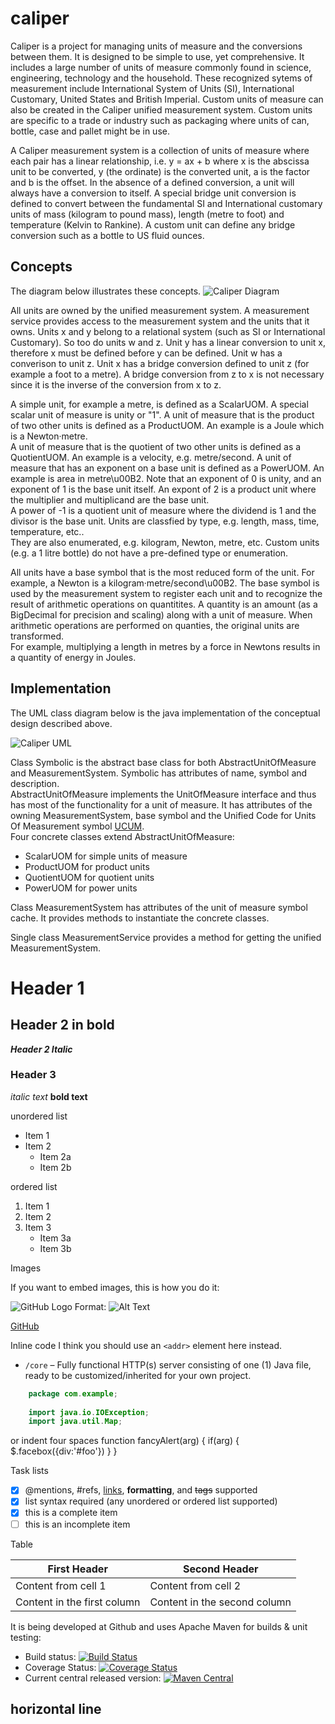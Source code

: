 # caliper
Caliper is a project for managing units of measure and the conversions between them.  It is designed to be simple to use, yet comprehensive.  It includes a large number of units of measure commonly found in science, engineering, technology and the household.  These recognized sytems of measurement include International System of Units (SI), International Customary, United States and British Imperial.  Custom units of measure can also be created in the Caliper unified measurement system.  Custom units are specific to a trade or industry such as packaging where units of can, bottle, case and pallet might be in use.  

A Caliper measurement system is a collection of units of measure where each pair has a linear relationship, i.e. y = ax + b where x is the abscissa unit to be converted, y (the ordinate) is the converted unit, a is the factor and b is the offset.  In the absence of a defined conversion, a unit will always have  a conversion to itself.  A special bridge unit conversion is defined to convert between the fundamental SI and International customary units of mass (kilogram to pound mass), length (metre to foot) and temperature (Kelvin to Rankine).  A custom unit can define any bridge conversion such as a bottle to US fluid ounces.
 
## Concepts

The diagram below illustrates these concepts.
![Caliper Diagram](https://github.com/point85/caliper/blob/master/doc/CaliperDiagram.png)
 
All units are owned by the unified measurement system. A measurement service provides access to the measurement system and the units that it owns.  Units x and y belong to a relational system (such as SI or International Customary).  So too do units w and z.  Unit y has a linear conversion to unit x, therefore x must be defined before y can be defined.  Unit w has a converison to
unit z.  Unit x has a bridge conversion defined to unit z (for example a foot to a metre).  A bridge conversion from z to x is not necessary since it is the inverse of the conversion from x to z.
 
A simple unit, for example a metre, is defined as a ScalarUOM.  A special scalar unit of measure is unity or "1".  A unit of measure that is the product of two other units is defined as a ProductUOM.  An example is a Joule which is a Newton·metre.  
A unit of measure that is the quotient of two other units is defined as a QuotientUOM. An example is a velocity, e.g. metre/second.  A unit of measure that has an exponent on a base unit is defined as a PowerUOM. 
An example is area in metre\u00B2. Note that an exponent of 0 is unity, and an exponent of 1 is the base  unit itself. An expont of 2 is a product unit where the multiplier and multiplicand are the base unit.  
A power of -1 is a quotient unit of measure where the dividend is 1 and the divisor is the base unit.  Units are classfied by type, e.g. length, mass, time, temperature, etc..  
They are also enumerated, e.g. kilogram, Newton, metre, etc.  Custom units (e.g. a 1 litre bottle) do not have a pre-defined type or enumeration.
 
All units have a base symbol that is the most reduced form of the unit.  For example, a Newton is a kilogram·metre/second\u00B2.  The base symbol is used by the measurement system to register each unit and to recognize the result 
of arithmetic operations on quantitites.  A quantity is an amount (as a BigDecimal for precision and scaling) along with a unit of measure.  When arithmetic operations are performed on quanties, the original units are transformed.  
For example, multiplying a length in metres by a force in Newtons results in a quantity of energy in Joules.
 
## Implementation

The UML class diagram below is the java implementation of the conceptual design described above.  

![Caliper UML](https://github.com/point85/caliper/blob/master/doc/CaliperUML.jpg)
 
Class Symbolic is the abstract base class for both AbstractUnitOfMeasure and MeasurementSystem.  Symbolic has attributes of name, symbol and description.  
AbstractUnitOfMeasure implements the UnitOfMeasure interface and thus has most of the functionality for a unit of measure.
It has attributes of the owning MeasurementSystem, base symbol and the Unified Code for Units Of Measurement symbol [UCUM](http://unitsofmeasure.org/ucum.html).  
Four concrete classes extend AbstractUnitOfMeasure:
* ScalarUOM for simple units of measure
* ProductUOM for product units
* QuotientUOM for quotient units
* PowerUOM for power units

Class MeasurementSystem has attributes of the unit of measure symbol cache. It provides methods to instantiate the concrete classes.

Single class MeasurementService provides a method for getting the unified MeasurementSystem.

# Header 1
## Header 2 in bold
**_Header 2 Italic_**
### Header 3

*italic text* 
**bold text**

unordered list
* Item 1
* Item 2
  * Item 2a
  * Item 2b

ordered list
1. Item 1
2. Item 2
3. Item 3
   * Item 3a
   * Item 3b

Images 

If you want to embed images, this is how you do it:


![GitHub Logo](/images/logo.png)
Format: ![Alt Text](url)
   
[GitHub](http://github.com)

Inline code
I think you should use an `<addr>` element here instead.
 * `/core` – Fully functional HTTP(s) server consisting of one (1) Java file, ready to be customized/inherited for your own project.


```java
    package com.example;
    
    import java.io.IOException;
    import java.util.Map;
```

or indent four spaces
    function fancyAlert(arg) {
      if(arg) {
        $.facebox({div:'#foo'})
      }
    }

Task lists
- [x] @mentions, #refs, [links](), **formatting**, and <del>tags</del> supported
- [x] list syntax required (any unordered or ordered list supported)
- [x] this is a complete item
- [ ] this is an incomplete item

Table

First Header | Second Header
------------ | -------------
Content from cell 1 | Content from cell 2
Content in the first column | Content in the second column

It is being developed at Github and uses Apache Maven for builds & unit testing:

 * Build status: [![Build Status](https://api.travis-ci.org/NanoHttpd/nanohttpd.png)](https://travis-ci.org/NanoHttpd/nanohttpd)
 * Coverage Status: [![Coverage Status](https://coveralls.io/repos/NanoHttpd/nanohttpd/badge.svg)](https://coveralls.io/r/NanoHttpd/nanohttpd)
 * Current central released version: [![Maven Central](https://maven-badges.herokuapp.com/maven-central/org.nanohttpd/nanohttpd/badge.svg)](https://maven-badges.herokuapp.com/maven-central/org.nanohttpd/nanohttpd)

 horizontal line
-----